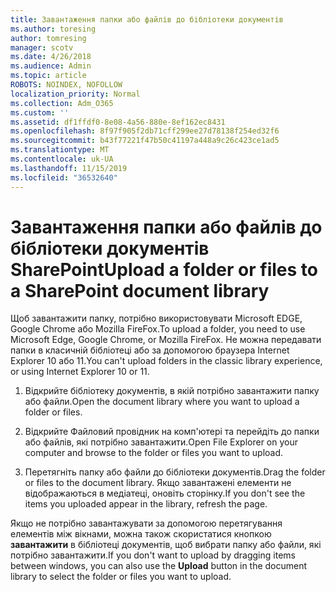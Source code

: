 ```yaml
---
title: Завантаження папки або файлів до бібліотеки документів
ms.author: toresing
author: tomresing
manager: scotv
ms.date: 4/26/2018
ms.audience: Admin
ms.topic: article
ROBOTS: NOINDEX, NOFOLLOW
localization_priority: Normal
ms.collection: Adm_O365
ms.custom: ''
ms.assetid: df1ffdf0-8e08-4a56-880e-8ef162ec8431
ms.openlocfilehash: 8f97f905f2db71cff299ee27d78138f254ed32f6
ms.sourcegitcommit: b43f77221f47b50c41197a448a9c26c423ce1ad5
ms.translationtype: MT
ms.contentlocale: uk-UA
ms.lasthandoff: 11/15/2019
ms.locfileid: "36532640"
---
```

# <a name="upload-a-folder-or-files-to-a-sharepoint-document-library"></a><span data-ttu-id="c607c-102">Завантаження папки або файлів до бібліотеки документів SharePoint</span><span class="sxs-lookup"><span data-stu-id="c607c-102">Upload a folder or files to a SharePoint document library</span></span>

<span data-ttu-id="c607c-103">Щоб завантажити папку, потрібно використовувати Microsoft EDGE, Google Chrome або Mozilla FireFox.</span><span class="sxs-lookup"><span data-stu-id="c607c-103">To upload a folder, you need to use Microsoft Edge, Google Chrome, or Mozilla FireFox.</span></span> <span data-ttu-id="c607c-104">Не можна передавати папки в класичній бібліотеці або за допомогою браузера Internet Explorer 10 або 11.</span><span class="sxs-lookup"><span data-stu-id="c607c-104">You can't upload folders in the classic library experience, or using Internet Explorer 10 or 11.</span></span>
  
1. <span data-ttu-id="c607c-105">Відкрийте бібліотеку документів, в якій потрібно завантажити папку або файли.</span><span class="sxs-lookup"><span data-stu-id="c607c-105">Open the document library where you want to upload a folder or files.</span></span>
    
2. <span data-ttu-id="c607c-106">Відкрийте Файловий провідник на комп'ютері та перейдіть до папки або файлів, які потрібно завантажити.</span><span class="sxs-lookup"><span data-stu-id="c607c-106">Open File Explorer on your computer and browse to the folder or files you want to upload.</span></span>
    
3. <span data-ttu-id="c607c-107">Перетягніть папку або файли до бібліотеки документів.</span><span class="sxs-lookup"><span data-stu-id="c607c-107">Drag the folder or files to the document library.</span></span> <span data-ttu-id="c607c-108">Якщо завантажені елементи не відображаються в медіатеці, оновіть сторінку.</span><span class="sxs-lookup"><span data-stu-id="c607c-108">If you don't see the items you uploaded appear in the library, refresh the page.</span></span> 
    
<span data-ttu-id="c607c-109">Якщо не потрібно завантажувати за допомогою перетягування елементів між вікнами, можна також скористатися кнопкою **завантажити** в бібліотеці документів, щоб вибрати папку або файли, які потрібно завантажити.</span><span class="sxs-lookup"><span data-stu-id="c607c-109">If you don't want to upload by dragging items between windows, you can also use the **Upload** button in the document library to select the folder or files you want to upload.</span></span> 
  

